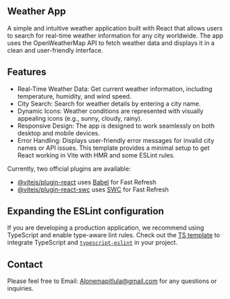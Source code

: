 ## Weather App

A simple and intuitive weather application built with React that allows users to search for real-time weather information for any city worldwide. The app uses the OpenWeatherMap API to fetch weather data and displays it in a clean and user-friendly interface.

## Features

+ Real-Time Weather Data: Get current weather information, including temperature, humidity, and wind speed.
+ City Search: Search for weather details by entering a city name.
+ Dynamic Icons: Weather conditions are represented with visually appealing icons (e.g., sunny, cloudy, rainy).
+ Responsive Design: The app is designed to work seamlessly on both desktop and mobile devices.
+ Error Handling: Displays user-friendly error messages for invalid city names or API issues.
This template provides a minimal setup to get React working in Vite with HMR and some ESLint rules.

Currently, two official plugins are available:

- [@vitejs/plugin-react](https://github.com/vitejs/vite-plugin-react/blob/main/packages/plugin-react/README.md) uses [Babel](https://babeljs.io/) for Fast Refresh
- [@vitejs/plugin-react-swc](https://github.com/vitejs/vite-plugin-react-swc) uses [SWC](https://swc.rs/) for Fast Refresh

## Expanding the ESLint configuration

If you are developing a production application, we recommend using TypeScript and enable type-aware lint rules. Check out the [TS template](https://github.com/vitejs/vite/tree/main/packages/create-vite/template-react-ts) to integrate TypeScript and [`typescript-eslint`](https://typescript-eslint.io) in your project.

## Contact

Please feel free to Email: [Alonemapitlula@gmail.com](Alonemapitlula@gmail.com) for any questions or inquiries.